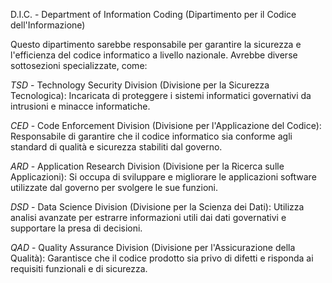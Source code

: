 D.I.C. - Department of Information Coding (Dipartimento per il Codice dell'Informazione)

Questo dipartimento sarebbe responsabile per garantire la sicurezza e l'efficienza del codice informatico a livello nazionale. Avrebbe diverse sottosezioni specializzate, come:

*TSD* - Technology Security Division (Divisione per la Sicurezza Tecnologica): Incaricata di proteggere i sistemi informatici governativi da intrusioni e minacce informatiche.

*CED* - Code Enforcement Division (Divisione per l'Applicazione del Codice): Responsabile di garantire che il codice informatico sia conforme agli standard di qualità e sicurezza stabiliti dal governo.

*ARD* - Application Research Division (Divisione per la Ricerca sulle Applicazioni): Si occupa di sviluppare e migliorare le applicazioni software utilizzate dal governo per svolgere le sue funzioni.

*DSD* - Data Science Division (Divisione per la Scienza dei Dati): Utilizza analisi avanzate per estrarre informazioni utili dai dati governativi e supportare la presa di decisioni.

*QAD* - Quality Assurance Division (Divisione per l'Assicurazione della Qualità): Garantisce che il codice prodotto sia privo di difetti e risponda ai requisiti funzionali e di sicurezza.
